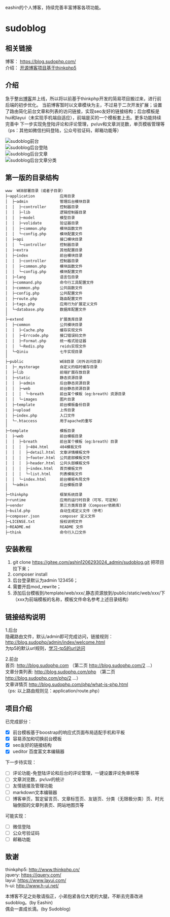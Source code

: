eashin的个人博客，持续完善丰富博客各项功能。

# sudoblog

## 相关链接
博客： https://blog.sudophp.com/  
介绍： [开源博客项目基于thinkphp5](http://blog.sudophp.com/sudoblog)

## 介绍
急于整出[博客](https://blog.sudophp.com/)并上线，所以将以前基于thinkphp开发的简易项目搬过来，进行前后端的初步优化。
当前博客暂时以文章模块为主，不过易于二次开发扩展；设置了路由简化前台文章和列表的访问链接，实现seo友好的链接结构；后台模板是hui和layui（未实现手机端自适应），前端是买的一个模板套上去。更多功能持续完善中
下一步实现免登陆评论和评论管理，pv/uv和文章浏览数，单页模板管理等（ps：其他如微信扫码登陆，公众号验证码，邮箱功能等）

![sudoblog前台](http://blog.sudophp.com/static/images/screenshot/breath_index.png)  
![sudoblog后台登陆](http://blog.sudophp.com/static/images/screenshot/breath_login.png)  
![sudoblog后台文章](http://blog.sudophp.com/static/images/screenshot/breath_article.png)  
![sudoblog后台文章分类](http://blog.sudophp.com/static/images/screenshot/breath_category.png)  


## 第一版的目录结构
~~~
www  WEB部署目录（或者子目录）
├─application           应用目录
│  ├─admin              管理后台模块目录
│  │  ├─controller      控制器目录
│  │  ├─lib             逻辑控制器目录
│  │  ├─model           模型目录
│  │  ├─volidate        验证器目录
│  │  ├─common.php      模块函数文件
│  │  └─config.php      模块配置文件
│  ├─api                接口模块目录
│  │  └─controller      控制器目录
│  ├─extra              其他配置目录
│  ├─index              前台模块目录
│  │  ├─controller      控制器目录
│  │  ├─common.php      模块函数文件
│  │  └─config.php      模块配置文件
│  ├─lang               语言包目录
│  ├─command.php        命令行工具配置文件
│  ├─common.php         公共函数文件
│  ├─config.php         公共配置文件
│  ├─route.php          路由配置文件
│  ├─tags.php           应用行为扩展定义文件
│  └─database.php       数据库配置文件
│
├─extend                扩展类库目录
│  ├─common             公共模块目录
│  │  ├─Cache.php       缓存实现文件
│  │  ├─Errcode.php     接口错误码文件
│  │  ├─Format.php      统一格式验证器
│  │  └─Redis.php       reids实现文件
│  └─Qiniu              七牛实现目录
│
├─public                WEB目录（对外访问目录）
│  ├─_mystorage         自定义的临时缓存目录
│  ├─lib                前端扩展存放目录
│  ├─static             静态资源目录
│  │  ├─admin           后台静态资源目录
│  │  ├─web             前台静态资源目录
│  │  │  └─breath       前台某个模板（eg:breath）资源目录
│  │  └─images          图片目录
│  ├─template           前台模板备份目录
│  ├─upload             上传目录
│  ├─index.php          入口文件
│  └─.htaccess          用于apache的重写
│
├─template              模板目录
│  ├─web                前台模板目录
│  │  ├─breath          前台某个模板（eg:breath）目录
│  │  │  ├─404.html     404模板文件
│  │  │  ├─detail.html  文章详情模板文件
│  │  │  ├─footer.html  公共底部模板文件
│  │  │  ├─header.html  公共头部模板文件
│  │  │  ├─index.html   首页模板文件
│  │  │  └─list.html    列表模板文件
│  │  └─index.html      前台模板布局文件
│  └─admin              后台模板目录
│
├─thinkphp              框架系统目录
├─runtime               应用的运行时目录（可写，可定制）
├─vendor                第三方类库目录（Composer依赖库）
├─build.php             自动生成定义文件（参考）
├─composer.json         composer 定义文件
├─LICENSE.txt           授权说明文件
├─README.md             README 文件
├─think                 命令行入口文件
~~~


## 安装教程

1. git clone https://gitee.com/ashin1206293024_admin/sudoblog.git 把项目拉下来；
2. composer install
3. 后台登录默认为admin 123456；
4. 需要开启mod_rewrite；
5. 添加后台模板到/template/web/xxx/,静态资源放到/public/static/web/xxx/下（xxx为前端模板的名称，模板文件命名参考上述目录结构）

## 链接结构说明

1.后台  
隐藏路由文件，默认/admin即可完成访问，链接规则：http://blog.sudophp/admin/index/welcome.html  
为tp5的默认url规则，[学习-tp5的url访问](https://www.kancloud.cn/manual/thinkphp5/118012)  

2.前台  
首页: http://blog.sudophp.com  （第二页 http://blog.sudophp.com/2 ...）  
文章分类列表: http://blog.sudophp.com/php （第二页 http://blog.sudophp.com/php/2 ...）  
文章详情页 http://blog.sudophp.com/php/what-is-php.html  
（ps: 以上路由规则见：application/route.php）  

## 项目介绍

已完成部分：
- [x] 前台模板基于boostrap的响应式页面布局适配手机和平板
- [x] 容易添加和切换前台模板
- [x] seo友好的链接结构
- [x] ueditor 百度富文本编辑器

下一步待实现：
- [ ] 评论功能-免登陆评论和后台的评论管理，一键设置评论免审核等
- [ ] 文章浏览数，pv/uv的统计
- [ ] 友情链接及管理功能
- [ ] markdown文本编辑器
- [ ] 博客单页，暂定留言页、文章标签页、友链页、分类（无限极分类）页、时光轴倒叙的文章列表页、网站地图页等

可能实现：
- [ ] 微信登陆
- [ ] 公众号验证码
- [ ] 邮箱功能

## 致谢

thinkphp5: http://www.thinkphp.cn/  
jquery: https://jquery.com/  
layui: https://www.layui.com/  
h-ui: http://www.h-ui.net/  

本博客不足之处敬请指正，小弟抱紧各位大佬的大腿，不断去完善改进sudoblog。(by Eashin)  
偶会一直成长滴。(by Sudoblog)  


